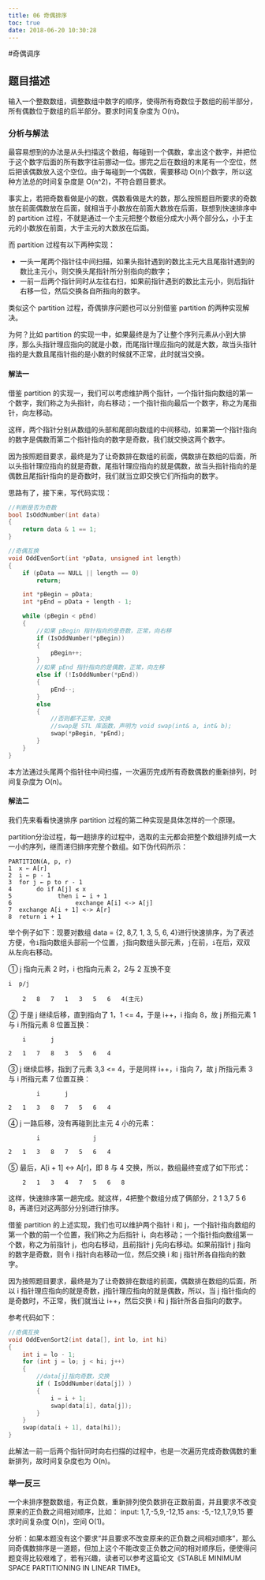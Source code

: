 ```yaml
---
title: 06 奇偶排序
toc: true
date: 2018-06-20 10:30:28
---
```

#奇偶调序

## 题目描述
输入一个整数数组，调整数组中数字的顺序，使得所有奇数位于数组的前半部分，所有偶数位于数组的后半部分。要求时间复杂度为 O(n)。

### 分析与解法

最容易想到的办法是从头扫描这个数组，每碰到一个偶数，拿出这个数字，并把位于这个数字后面的所有数字往前挪动一位。挪完之后在数组的末尾有一个空位，然后把该偶数放入这个空位。由于每碰到一个偶数，需要移动 O(n)个数字，所以这种方法总的时间复杂度是 O(n^2)，不符合题目要求。

事实上，若把奇数看做是小的数，偶数看做是大的数，那么按照题目所要求的奇数放在前面偶数放在后面，就相当于小数放在前面大数放在后面，联想到快速排序中的 partition 过程，不就是通过一个主元把整个数组分成大小两个部分么，小于主元的小数放在前面，大于主元的大数放在后面。

而 partition 过程有以下两种实现：
 - 一头一尾两个指针往中间扫描，如果头指针遇到的数比主元大且尾指针遇到的数比主元小，则交换头尾指针所分别指向的数字；
 - 一前一后两个指针同时从左往右扫，如果前指针遇到的数比主元小，则后指针右移一位，然后交换各自所指向的数字。

类似这个 partition 过程，奇偶排序问题也可以分别借鉴 partition 的两种实现解决。 

为何？比如 partition 的实现一中，如果最终是为了让整个序列元素从小到大排序，那么头指针理应指向的就是小数，而尾指针理应指向的就是大数，故当头指针指的是大数且尾指针指的是小数的时候就不正常，此时就当交换。

#### 解法一

借鉴 partition 的实现一，我们可以考虑维护两个指针，一个指针指向数组的第一个数字，我们称之为头指针，向右移动；一个指针指向最后一个数字，称之为尾指针，向左移动。

这样，两个指针分别从数组的头部和尾部向数组的中间移动，如果第一个指针指向的数字是偶数而第二个指针指向的数字是奇数，我们就交换这两个数字。

因为按照题目要求，最终是为了让奇数排在数组的前面，偶数排在数组的后面，所以头指针理应指向的就是奇数，尾指针理应指向的就是偶数，故当头指针指向的是偶数且尾指针指向的是奇数时，我们就当立即交换它们所指向的数字。

思路有了，接下来，写代码实现：
```cpp
//判断是否为奇数
bool IsOddNumber(int data)
{
	return data & 1 == 1;
}

//奇偶互换
void OddEvenSort(int *pData, unsigned int length)
{
	if (pData == NULL || length == 0)
		return;

	int *pBegin = pData;
	int *pEnd = pData + length - 1;

	while (pBegin < pEnd)
	{
		//如果 pBegin 指针指向的是奇数，正常，向右移
		if (IsOddNumber(*pBegin))  
		{
			pBegin++;
		}
		//如果 pEnd 指针指向的是偶数，正常，向左移
		else if (!IsOddNumber(*pEnd))
		{
			pEnd--;
		}
		else
		{
			//否则都不正常，交换
			//swap是 STL 库函数，声明为 void swap(int& a, int& b);
			swap(*pBegin, *pEnd);
		}
	}
}
```
本方法通过头尾两个指针往中间扫描，一次遍历完成所有奇数偶数的重新排列，时间复杂度为 O(n)。

#### 解法二

我们先来看看快速排序 partition 过程的第二种实现是具体怎样的一个原理。

partition分治过程，每一趟排序的过程中，选取的主元都会把整个数组排列成一大一小的序列，继而递归排序完整个数组。如下伪代码所示：

	PARTITION(A, p, r)
	1  x ← A[r]
	2  i ← p - 1
	3  for j ← p to r - 1
	4       do if A[j] ≤ x
	5             then i ← i + 1
	6                  exchange A[i] <-> A[j]
	7  exchange A[i + 1] <-> A[r]
	8  return i + 1

举个例子如下：现要对数组 data = {2, 8,7, 1, 3, 5, 6, 4}进行快速排序，为了表述方便，令`i`指向数组头部前一个位置，`j`指向数组头部元素，`j`在前，`i`在后，双双从左向右移动。

① j 指向元素 2 时，i 也指向元素 2，2与 2 互换不变

	i  p/j

  	    2   8   7   1   3   5   6   4(主元)

② 于是 j 继续后移，直到指向了 1，1 <= 4，于是 i++，i 指向 8，故 j 所指元素 1 与 i 所指元素 8 位置互换：

     	i       j

  	2   1   7   8   3   5   6   4

③ j 继续后移，指到了元素 3,3 <= 4，于是同样 i++，i 指向 7，故 j 所指元素 3 与 i 所指元素 7 位置互换：

    	    i       j

  	2   1   3   8   7   5   6   4

④ j 一路后移，没有再碰到比主元 4 小的元素：

	  	    i               j

  	2   1   3   8   7   5   6   4

⑤ 最后，A[i + 1] <-> A[r]，即 8 与 4 交换，所以，数组最终变成了如下形式：

        2   1   3   4   7   5   6   8

这样，快速排序第一趟完成。就这样，4把整个数组分成了俩部分，2 1 3,7 5 6 8，再递归对这两部分分别进行排序。

借鉴 partition 的上述实现，我们也可以维护两个指针 i 和 j，一个指针指向数组的第一个数的前一个位置，我们称之为后指针 i，向右移动；一个指针指向数组第一个数，称之为前指针 j，也向右移动，且前指针 j 先向右移动。如果前指针 j 指向的数字是奇数，则令 i 指针向右移动一位，然后交换 i 和 j 指针所各自指向的数字。

因为按照题目要求，最终是为了让奇数排在数组的前面，偶数排在数组的后面，所以 i 指针理应指向的就是奇数，j指针理应指向的就是偶数，所以，当 j 指针指向的是奇数时，不正常，我们就当让 i++，然后交换 i 和 j 指针所各自指向的数字。

参考代码如下：

```c
//奇偶互换
void OddEvenSort2(int data[], int lo, int hi)
{
	int i = lo - 1;
	for (int j = lo; j < hi; j++)
	{
		//data[j]指向奇数，交换
		if ( IsOddNumber(data[j]) )
		{
			i = i + 1;
			swap(data[i], data[j]);
		}
	}
	swap(data[i + 1], data[hi]);
}
```

此解法一前一后两个指针同时向右扫描的过程中，也是一次遍历完成奇数偶数的重新排列，故时间复杂度也为 O(n)。

### 举一反三

一个未排序整数数组，有正负数，重新排列使负数排在正数前面，并且要求不改变原来的正负数之间相对顺序，比如： input: 1,7,-5,9,-12,15 ans: -5,-12,1,7,9,15 要求时间复杂度 O(n)，空间 O(1)。

分析：如果本题没有这个要求“并且要求不改变原来的正负数之间相对顺序”，那么同奇偶数排序是一道题，但加上这个不能改变正负数之间的相对顺序后，便使得问题变得比较艰难了，若有兴趣，读者可以参考这篇论文《STABLE MINIMUM SPACE PARTITIONING IN LINEAR TIME》。
